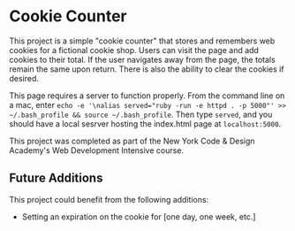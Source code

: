 <h1>Cookie Counter</h1>
<p>This project is a simple "cookie counter" that stores and remembers web cookies for a fictional cookie shop. Users can visit the page and add cookies to their total. If the user navigates away from the page, the totals remain the same upon return. There is also the ability to clear the cookies if desired.</p>
<p>This page requires a server to function properly. From the command line on a mac, enter <code>echo -e '\nalias served="ruby -run -e httpd . -p 5000"' >> ~/.bash_profile && source ~/.bash_profile</code>. Then type <code>served</code>, and you should have a local sesrver hosting the index.html page at <code>localhost:5000</code>.</p>
<p>This project was completed as part of the New York Code & Design Academy's Web Development Intensive course.</p>

<h2>Future Additions</h2>
<p>This project could benefit from the following additions:</p>
<ul>
  <li>Setting an expiration on the cookie for [one day, one week, etc.]</li>
</ul>
